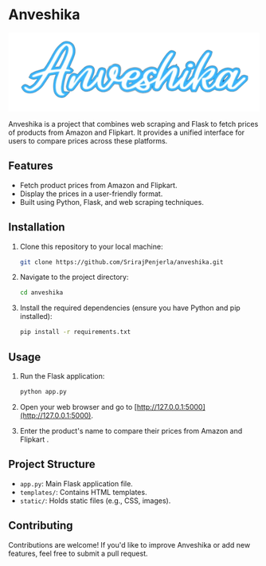 # Anveshika

![Anveshika Logo](main/static/logo11-removebg-preview.png) <!-- Add your project logo or relevant image here -->

Anveshika is a project that combines web scraping and Flask to fetch prices of products from Amazon and Flipkart. It provides a unified interface for users to compare prices across these platforms.

## Features

- Fetch product prices from Amazon and Flipkart.
- Display the prices in a user-friendly format.
- Built using Python, Flask, and web scraping techniques.

## Installation

1. Clone this repository to your local machine:

   ```bash
   git clone https://github.com/SrirajPenjerla/anveshika.git
   ```

2. Navigate to the project directory:

   ```bash
   cd anveshika
   ```

3. Install the required dependencies (ensure you have Python and pip installed):

   ```bash
   pip install -r requirements.txt
   ```

## Usage

1. Run the Flask application:

   ```bash
   python app.py
   ```

2. Open your web browser and go to [http://127.0.0.1:5000](http://127.0.0.1:5000).

3. Enter the product's name to compare their prices from Amazon and Flipkart .

## Project Structure

- `app.py`: Main Flask application file.
- `templates/`: Contains HTML templates.
- `static/`: Holds static files (e.g., CSS, images).

## Contributing

Contributions are welcome! If you'd like to improve Anveshika or add new features, feel free to submit a pull request.

